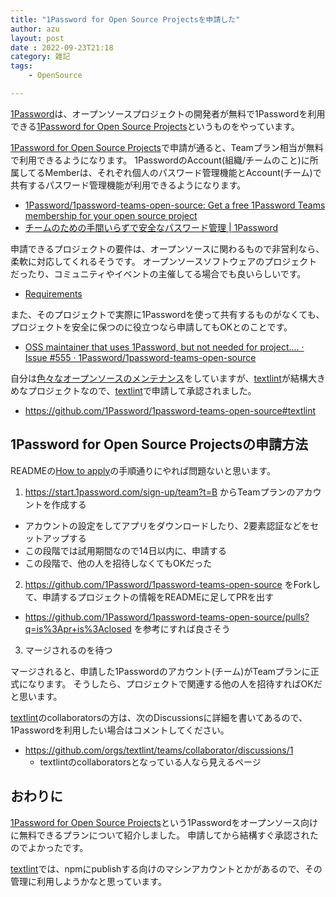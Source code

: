 ```yaml
---
title: "1Password for Open Source Projectsを申請した"
author: azu
layout: post
date : 2022-09-23T21:18
category: 雑記
tags:
    - OpenSource

---
```


[1Password](https://1password.com/)は、オープンソースプロジェクトの開発者が無料で1Passwordを利用できる[1Password for Open Source Projects](https://github.com/1Password/1password-teams-open-source)というものをやっています。

[1Password for Open Source Projects](https://github.com/1Password/1password-teams-open-source)で申請が通ると、Teamプラン相当が無料で利用できるようになります。
1PasswordのAccount(組織/チームのこと)に所属してるMemberは、それぞれ個人のパスワード管理機能とAccount(チーム)で共有するパスワード管理機能が利用できるようになります。

- [1Password/1password-teams-open-source: Get a free 1Password Teams membership for your open source project](https://github.com/1Password/1password-teams-open-source#membership-details)
- [チームのための手間いらずで安全なパスワード管理 | 1Password](https://1password.com/jp/teams/)

申請できるプロジェクトの要件は、オープンソースに関わるもので非営利なら、柔軟に対応してくれるそうです。
オープンソースソフトウェアのプロジェクトだったり、コミュニティやイベントの主催してる場合でも良いらしいです。

- [Requirements](https://github.com/1Password/1password-teams-open-source#requirements)

また、そのプロジェクトで実際に1Passwordを使って共有するものがなくても、プロジェクトを安全に保つのに役立つなら申請してもOKとのことです。

- [OSS maintainer that uses 1Password, but not needed for project.... · Issue #555 · 1Password/1password-teams-open-source](https://github.com/1Password/1password-teams-open-source/issues/555)

自分は[色々なオープンソースのメンテナンス](https://efcl.info/2022/06/27/maintenance-open-source/)をしていますが、[textlint](https://textlint.github.io/)が結構大きめなプロジェクトなので、[textlint](https://textlint.github.io/)で申請して承認されました。

- <https://github.com/1Password/1password-teams-open-source#textlint>

## 1Password for Open Source Projectsの申請方法

READMEの[How to apply](https://github.com/1Password/1password-teams-open-source#how-to-apply)の手順通りにやれば問題ないと思います。

1. <https://start.1password.com/sign-up/team?t=B> からTeamプランのアカウントを作成する
  - アカウントの設定をしてアプリをダウンロードしたり、2要素認証などをセットアップする
  - この段階では試用期間なので14日以内に、申請する
  - この段階で、他の人を招待しなくてもOKだった
2. <https://github.com/1Password/1password-teams-open-source> をForkして、申請するプロジェクトの情報をREADMEに足してPRを出す
  - <https://github.com/1Password/1password-teams-open-source/pulls?q=is%3Apr+is%3Aclosed> を参考にすれば良さそう
3. マージされるのを待つ

マージされると、申請した1Passwordのアカウント(チーム)がTeamプランに正式になります。
そうしたら、プロジェクトで関連する他の人を招待すればOKだと思います。

[textlint](https://github.com/textlint)のcollaboratorsの方は、次のDiscussionsに詳細を書いてあるので、1Passwordを利用したい場合はコメントしてください。

- <https://github.com/orgs/textlint/teams/collaborator/discussions/1>
  - textlintのcollaboratorsとなっている人なら見えるページ

## おわりに

[1Password for Open Source Projects](https://github.com/1Password/1password-teams-open-source)という1Passwordをオープンソース向けに無料できるプランについて紹介しました。
申請してから結構すぐ承認されたのでよかったです。

[textlint](https://github.com/textlint)では、npmにpublishする向けのマシンアカウントとかがあるので、その管理に利用しようかなと思っています。